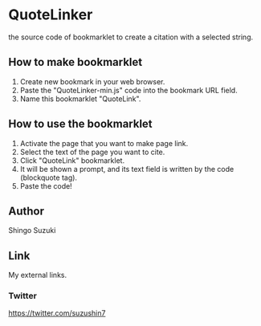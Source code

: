 # QuoteLinker
the source code of bookmarklet to create a citation with a selected string.

## How to make bookmarklet
1. Create new bookmark in your web browser.
2. Paste the "QuoteLinker-min.js" code into the bookmark URL field.
3. Name this bookmarklet "QuoteLink".

## How to use the bookmarklet
1. Activate the page that you want to make page link.
2. Select the text of the page you want to cite.
3. Click "QuoteLink" bookmarklet.
4. It will be shown a prompt, and its text field is written by the code (blockquote tag).
5. Paste the code!

## Author
Shingo Suzuki

## Link
My external links.

### Twitter
https://twitter.com/suzushin7
